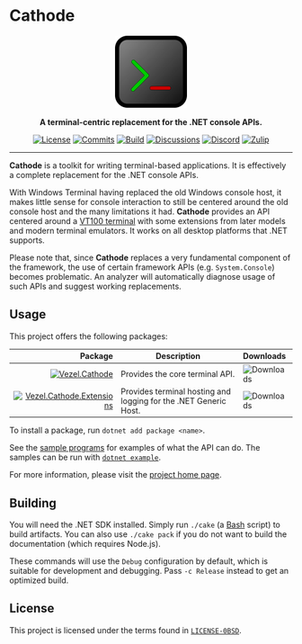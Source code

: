 # Cathode

<div align="center">
    <img src="cathode.svg"
         width="128"
         alt="Cathode" />
</div>

<p align="center">
    <strong>
        A terminal-centric replacement for the .NET console APIs.
    </strong>
</p>

<div align="center">

[![License](https://img.shields.io/github/license/vezel-dev/cathode?color=brown)](LICENSE-0BSD)
[![Commits](https://img.shields.io/github/commit-activity/m/vezel-dev/cathode/master?label=commits&color=slateblue)](https://github.com/vezel-dev/cathode/commits/master)
[![Build](https://img.shields.io/github/actions/workflow/status/vezel-dev/cathode/build.yml?branch=master)](https://github.com/vezel-dev/cathode/actions/workflows/build.yml)
[![Discussions](https://img.shields.io/github/discussions/vezel-dev/cathode?color=teal)](https://github.com/vezel-dev/cathode/discussions)
[![Discord](https://img.shields.io/badge/discord-chat-7289da?logo=discord)](https://discord.gg/wtzCfaX2Nj)
[![Zulip](https://img.shields.io/badge/zulip-chat-394069?logo=zulip)](https://vezel.zulipchat.com)

</div>

--------------------------------------------------------------------------------

**Cathode** is a toolkit for writing terminal-based applications. It is
effectively a complete replacement for the .NET console APIs.

With Windows Terminal having replaced the old Windows console host, it makes
little sense for console interaction to still be centered around the old console
host and the many limitations it had. **Cathode** provides an API centered
around a [VT100 terminal](https://vt100.net) with some extensions from later
models and modern terminal emulators. It works on all desktop platforms that
.NET supports.

Please note that, since **Cathode** replaces a very fundamental component of the
framework, the use of certain framework APIs (e.g. `System.Console`) becomes
problematic. An analyzer will automatically diagnose usage of such APIs and
suggest working replacements.

## Usage

This project offers the following packages:

| Package | Description | Downloads |
| -: | - | :- |
| [![Vezel.Cathode][core-img]][core-pkg] | Provides the core terminal API. | ![Downloads][core-dls] |
| [![Vezel.Cathode.Extensions][extensions-img]][extensions-pkg] | Provides terminal hosting and logging for the .NET Generic Host. | ![Downloads][extensions-dls] |

[core-pkg]: https://www.nuget.org/packages/Vezel.Cathode
[extensions-pkg]: https://www.nuget.org/packages/Vezel.Cathode.Extensions

[core-img]: https://img.shields.io/nuget/v/Vezel.Cathode?label=Vezel.Cathode
[extensions-img]: https://img.shields.io/nuget/v/Vezel.Cathode.Extensions?label=Vezel.Cathode.Extensions

[core-dls]: https://img.shields.io/nuget/dt/Vezel.Cathode?label=
[extensions-dls]: https://img.shields.io/nuget/dt/Vezel.Cathode.Extensions?label=

To install a package, run `dotnet add package <name>`.

See the [sample programs](src/samples) for examples of what the API can do. The
samples can be run with
[`dotnet example`](https://github.com/patriksvensson/dotnet-example).

For more information, please visit the
[project home page](https://docs.vezel.dev/cathode).

## Building

You will need the .NET SDK installed. Simply run `./cake`
(a [Bash](https://www.gnu.org/software/bash) script) to build artifacts. You can
also use `./cake pack` if you do not want to build the documentation (which
requires Node.js).

These commands will use the `Debug` configuration by default, which is suitable
for development and debugging. Pass `-c Release` instead to get an optimized
build.

## License

This project is licensed under the terms found in
[`LICENSE-0BSD`](LICENSE-0BSD).
